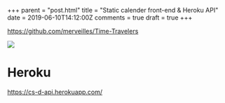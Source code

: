 +++
parent = "post.html"
title = "Static calender front-end & Heroku API"
date = 2019-06-10T14:12:00Z
comments = true
draft = true
+++

https://github.com/merveilles/Time-Travelers

![](https://ftp.cass.si/zQDO5kTO5k.png)

# Heroku

https://cs-d-api.herokuapp.com/